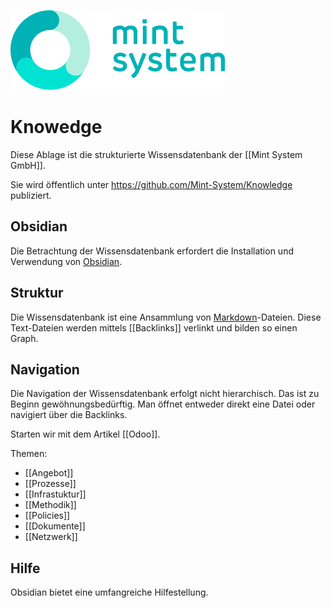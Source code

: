 ![Mint System Logo.png](assets/Mint%20System%20Logo.png)

# Knowedge

Diese Ablage ist die strukturierte Wissensdatenbank der [[Mint System GmbH]].

Sie wird öffentlich unter <https://github.com/Mint-System/Knowledge> publiziert.

## Obsidian

Die Betrachtung der Wissensdatenbank erfordert die Installation und Verwendung von [Obsidian](https://obsidian.md/).

## Struktur

Die Wissensdatenbank ist eine Ansammlung von [Markdown](https://de.wikipedia.org/wiki/Markdown)-Dateien. Diese Text-Dateien werden mittels [[Backlinks]] verlinkt und bilden so einen Graph.

## Navigation

Die Navigation der Wissensdatenbank erfolgt nicht hierarchisch. Das ist zu Beginn gewöhnungsbedürftig. Man öffnet entweder direkt eine Datei oder navigiert über die Backlinks.

Starten wir mit dem Artikel [[Odoo]].

Themen:
* [[Angebot]]
* [[Prozesse]]
* [[Infrastuktur]]
* [[Methodik]]
* [[Policies]]
* [[Dokumente]]
* [[Netzwerk]]

## Hilfe

Obsidian bietet eine umfangreiche Hilfestellung.